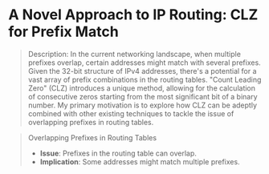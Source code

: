 # A Novel Approach to IP Routing: CLZ for Prefix Match

> Description: 
> In the current networking landscape, when multiple prefixes overlap, certain addresses might match with several prefixes. Given the 32-bit structure of IPv4 addresses, there's a potential for a vast array of prefix combinations in the routing tables. "Count Leading Zero" (CLZ) introduces a unique method, allowing for the calculation of consecutive zeros starting from the most significant bit of a binary number. My primary motivation is to explore how CLZ can be adeptly combined with other existing techniques to tackle the issue of overlapping prefixes in routing tables.

> Overlapping Prefixes in Routing Tables
>- **Issue**: Prefixes in the routing table can overlap.
>- **Implication**: Some addresses might match multiple prefixes.
